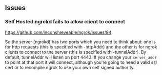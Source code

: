 ## Issues

### Self Hosted ngrokd fails to allow client to connect

https://github.com/inconshreveable/ngrok/issues/84

So the server (ngrokd) has two ports which you need to think about: one is for http requests (this is specified with -httpAddr) and the other is for ngrok clients to connect to the server (this is specified with -tunnelAddr). By default, tunnelAddr will listen on port 4443. If you change your `server_addr` to point at that port it will connect, although you're going to need a valid ssl cert or to recompile ngrok to use your own self signed authority.

